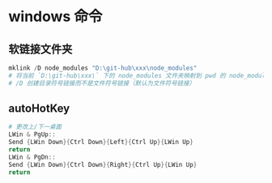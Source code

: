 # windows 命令

## 软链接文件夹

```powershell
mklink /D node_modules "D:\git-hub\xxx\node_modules"
# 将当前 `D:\git-hub\xxx\` 下的 node_modules 文件夹映射到 pwd 的 node_modules
# /D 创建目录符号链接而不是文件符号链接（默认为文件符号链接）
```
## autoHotKey

```powershell
# 更改上/下一桌面
LWin & PgUp::
Send {LWin Down}{Ctrl Down}{Left}{Ctrl Up}{LWin Up}
return
LWin & PgDn::
Send {LWin Down}{Ctrl Down}{Right}{Ctrl Up}{LWin Up}
return
```